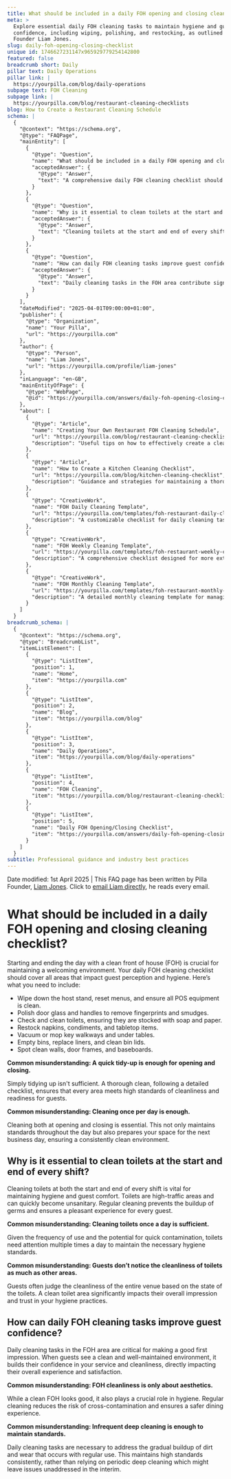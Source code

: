 ```yaml
---
title: What should be included in a daily FOH opening and closing cleaning checklist?
meta: >
  Explore essential daily FOH cleaning tasks to maintain hygiene and guest
  confidence, including wiping, polishing, and restocking, as outlined by Pilla
  Founder Liam Jones.
slug: daily-foh-opening-closing-checklist
unique id: 1746627231147x965929779254142800
featured: false
breadcrumb short: Daily
pillar text: Daily Operations
pillar link: |
  https://yourpilla.com/blog/daily-operations
subpage text: FOH Cleaning
subpage link: |
  https://yourpilla.com/blog/restaurant-cleaning-checklists
blog: How to Create a Restaurant Cleaning Schedule
schema: |
  {
    "@context": "https://schema.org",
    "@type": "FAQPage",
    "mainEntity": [
      {
        "@type": "Question",
        "name": "What should be included in a daily FOH opening and closing cleaning checklist?",
        "acceptedAnswer": {
          "@type": "Answer",
          "text": "A comprehensive daily FOH cleaning checklist should include: wiping down the host stand and resetting menus, cleaning POS equipment, polishing door glass and handles, checking and cleaning toilets with necessary supplies, restocking napkins, condiments, and tabletop items, vacuuming or mopping key walkways and under tables, emptying bins and cleaning bin lids, and spot-cleaning walls, door frames, and baseboards. This ensures the front of house is welcoming and hygienic for guests."
        }
      },
      {
        "@type": "Question",
        "name": "Why is it essential to clean toilets at the start and end of every shift?",
        "acceptedAnswer": {
          "@type": "Answer",
          "text": "Cleaning toilets at the start and end of every shift is essential for maintaining hygiene and enhancing guest comfort. Regular cleaning of these high-traffic areas prevents the buildup of germs and ensures toilets remain sanitary, offering a pleasant experience for every guest."
        }
      },
      {
        "@type": "Question",
        "name": "How can daily FOH cleaning tasks improve guest confidence?",
        "acceptedAnswer": {
          "@type": "Answer",
          "text": "Daily cleaning tasks in the FOH area contribute significantly to a positive guest experience. By maintaining a clean and well-kept environment, it reassures guests of your commitment to high standards of service and cleanliness, enhancing their confidence and satisfaction."
        }
      }
    ],
    "dateModified": "2025-04-01T09:00:00+01:00",
    "publisher": {
      "@type": "Organization",
      "name": "Your Pilla",
      "url": "https://yourpilla.com"
    },
    "author": {
      "@type": "Person",
      "name": "Liam Jones",
      "url": "https://yourpilla.com/profile/liam-jones"
    },
    "inLanguage": "en-GB",
    "mainEntityOfPage": {
      "@type": "WebPage",
      "@id": "https://yourpilla.com/answers/daily-foh-opening-closing-checklist"
    },
    "about": [
      {
        "@type": "Article",
        "name": "Creating Your Own Restaurant FOH Cleaning Schedule",
        "url": "https://yourpilla.com/blog/restaurant-cleaning-checklists",
        "description": "Useful tips on how to effectively create a cleaning schedule for the front of house areas in restaurants."
      },
      {
        "@type": "Article",
        "name": "How to Create a Kitchen Cleaning Checklist",
        "url": "https://yourpilla.com/blog/kitchen-cleaning-checklist",
        "description": "Guidance and strategies for maintaining a thorough cleaning regimen in restaurant kitchens."
      },
      {
        "@type": "CreativeWork",
        "name": "FOH Daily Cleaning Template",
        "url": "https://yourpilla.com/templates/foh-restaurant-daily-cleaning",
        "description": "A customizable checklist for daily cleaning tasks in the front of house to ensure optimal cleanliness and guest satisfaction."
      },
      {
        "@type": "CreativeWork",
        "name": "FOH Weekly Cleaning Template",
        "url": "https://yourpilla.com/templates/foh-restaurant-weekly-cleaning",
        "description": "A comprehensive checklist designed for more extensive weekly cleaning operations in restaurant front of house areas."
      },
      {
        "@type": "CreativeWork",
        "name": "FOH Monthly Cleaning Template",
        "url": "https://yourpilla.com/templates/foh-restaurant-monthly-cleaning",
        "description": "A detailed monthly cleaning template for managing larger-scale cleaning and maintenance tasks in restaurant FOH."
      }
    ]
  }
breadcrumb_schema: |
  {
    "@context": "https://schema.org",
    "@type": "BreadcrumbList",
    "itemListElement": [
      {
        "@type": "ListItem",
        "position": 1,
        "name": "Home",
        "item": "https://yourpilla.com"
      },
      {
        "@type": "ListItem",
        "position": 2,
        "name": "Blog",
        "item": "https://yourpilla.com/blog"
      },
      {
        "@type": "ListItem",
        "position": 3,
        "name": "Daily Operations",
        "item": "https://yourpilla.com/blog/daily-operations"
      },
      {
        "@type": "ListItem",
        "position": 4,
        "name": "FOH Cleaning",
        "item": "https://yourpilla.com/blog/restaurant-cleaning-checklists"
      },
      {
        "@type": "ListItem",
        "position": 5,
        "name": "Daily FOH Opening/Closing Checklist",
        "item": "https://yourpilla.com/answers/daily-foh-opening-closing-checklist"
      }
    ]
  }
subtitle: Professional guidance and industry best practices
---
```


Date modified: 1st April 2025 | This FAQ page has been written by Pilla Founder, [Liam Jones](https://yourpilla.com/profile/liam-jones). Click to [email Liam directly](https://mailto:liam@yourpilla.com), he reads every email.

# What should be included in a daily FOH opening and closing cleaning checklist?

Starting and ending the day with a clean front of house (FOH) is crucial for maintaining a welcoming environment. Your daily FOH cleaning checklist should cover all areas that impact guest perception and hygiene. Here’s what you need to include:

-   Wipe down the host stand, reset menus, and ensure all POS equipment is clean.
-   Polish door glass and handles to remove fingerprints and smudges.
-   Check and clean toilets, ensuring they are stocked with soap and paper.
-   Restock napkins, condiments, and tabletop items.
-   Vacuum or mop key walkways and under tables.
-   Empty bins, replace liners, and clean bin lids.
-   Spot clean walls, door frames, and baseboards.

**Common misunderstanding: A quick tidy-up is enough for opening and closing.**

Simply tidying up isn't sufficient. A thorough clean, following a detailed checklist, ensures that every area meets high standards of cleanliness and readiness for guests.

**Common misunderstanding: Cleaning once per day is enough.**

Cleaning both at opening and closing is essential. This not only maintains standards throughout the day but also prepares your space for the next business day, ensuring a consistently clean environment.

## Why is it essential to clean toilets at the start and end of every shift?

Cleaning toilets at both the start and end of every shift is vital for maintaining hygiene and guest comfort. Toilets are high-traffic areas and can quickly become unsanitary. Regular cleaning prevents the buildup of germs and ensures a pleasant experience for every guest.

**Common misunderstanding: Cleaning toilets once a day is sufficient.**

Given the frequency of use and the potential for quick contamination, toilets need attention multiple times a day to maintain the necessary hygiene standards.

**Common misunderstanding: Guests don’t notice the cleanliness of toilets as much as other areas.**

Guests often judge the cleanliness of the entire venue based on the state of the toilets. A clean toilet area significantly impacts their overall impression and trust in your hygiene practices.

## How can daily FOH cleaning tasks improve guest confidence?

Daily cleaning tasks in the FOH area are critical for making a good first impression. When guests see a clean and well-maintained environment, it builds their confidence in your service and cleanliness, directly impacting their overall experience and satisfaction.

**Common misunderstanding: FOH cleanliness is only about aesthetics.**

While a clean FOH looks good, it also plays a crucial role in hygiene. Regular cleaning reduces the risk of cross-contamination and ensures a safer dining experience.

**Common misunderstanding: Infrequent deep cleaning is enough to maintain standards.**

Daily cleaning tasks are necessary to address the gradual buildup of dirt and wear that occurs with regular use. This maintains high standards consistently, rather than relying on periodic deep cleaning which might leave issues unaddressed in the interim.
